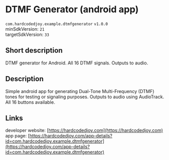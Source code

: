# DTMF Generator (android app)

<code>com.hardcodedjoy.example.dtmfgenerator</code> <code>v1.0.0</code><br/>
minSdkVersion: <code>21</code><br/>
targetSdkVersion: <code>33</code><br/>

## Short description

DTMF generator for Android. All 16 DTMF signals. Outputs to audio.


## Description

Simple android app for generating Dual-Tone Multi-Frequency (DTMF) tones for testing or signaling purposes. Outputs to audio using AudioTrack. All 16 buttons available.


## Links

developer website: [https://hardcodedjoy.com](https://hardcodedjoy.com)<br/>
app page: [https://hardcodedjoy.com/app-details?id=com.hardcodedjoy.example.dtmfgenerator](https://hardcodedjoy.com/app-details?id=com.hardcodedjoy.example.dtmfgenerator)<br/>

